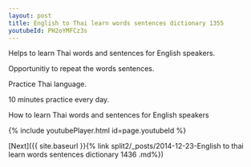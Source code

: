 ```yaml
---
layout: post
title: English to Thai learn words sentences dictionary 1355 
youtubeId: PH2oYMFCz3s
---
```

 
 
Helps to learn Thai words and sentences for English speakers.

Opportunitiy to repeat the words sentences. 

Practice Thai language. 
 
10 minutes practice every day. 
 
How to learn Thai words and sentences for English speakers 
 
{% include youtubePlayer.html id=page.youtubeId %}
 
 
[Next]({{ site.baseurl }}{% link  split2/_posts/2014-12-23-English to thai learn words sentences dictionary 1436 .md%})
 
